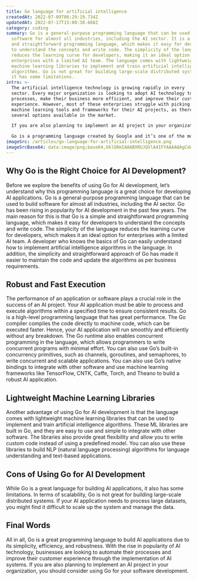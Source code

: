 ```yaml
---
title: Go language for artificial intelligence
createdAt: 2022-07-09T06:29:19.734Z
updatedAt: 2022-07-17T15:00:30.688Z
category: coding
summary: Go is a general-purpose programming language that can be used to build
  software for almost all industries, including the AI sector. It is a simple
  and straightforward programming language, which makes it easy for developers
  to understand the concepts and write code. The simplicity of the language
  reduces the learning curve for developers, making it an ideal option for
  enterprises with a limited AI team. The language comes with lightweight
  machine learning libraries to implement and train artificial intelligence
  algorithms. Go is not great for building large-scale distributed systems, but
  it has some limitations.
intro: >-
  The artificial intelligence technology is growing rapidly in every
  sector. Every major organization is looking to adopt AI technology to automate
  processes, make their business more efficient, and improve their customer
  experience. However, most of these enterprises struggle with picking the right
  machine learning tools and frameworks for their AI projects, as there are
  several options available in the market.

  If you are also planning to implement an AI project in your organization or develop an application that requires artificial intelligence algorithms, you should consider using Golang for your software development. 

  Go is a programming language created by Google and it’s one of the most popular choices for developing an AI application or implementing an AI system in your organization because of its powerful features. Let’s explore why Go is a great choice for developing artificial intelligence applications and how it can be used to build a stable AI system.
imageSrc: /articles/go-language-for-artificial-intelligence.png
imageSrcBase64: data:image/png;base64,UklGRmIAAABXRUJQVlA4IFYAAAAQAgCdASoKAAoAAUAmJQBOgMVB7Yf6Iu7AAP78zF7F2yxt1PxtvsoTnVXnJkbfP5RfdHf2mlSywAYsr5QVP327y/MImRskGKjY7VW/rdMUlWLbsYCAAA==
---
```


## Why Go is the Right Choice for AI Development?

Before we explore the benefits of using Go for AI development, let’s understand why this programming language is a great choice for developing AI applications. Go is a general-purpose programming language that can be used to build software for almost all industries, including the AI sector.
Go has been rising in popularity for AI development in the past few years. The main reason for this is that Go is a simple and straightforward programming language, which makes it easy for developers to understand the concepts and write code. The simplicity of the language reduces the learning curve for developers, which makes it an ideal option for enterprises with a limited AI team.
A developer who knows the basics of Go can easily understand how to implement artificial intelligence algorithms in the language. In addition, the simplicity and straightforward approach of Go has made it easier to maintain the code and update the algorithms as per business requirements.

## Robust and Fast Execution

The performance of an application or software plays a crucial role in the success of an AI project. Your AI application must be able to process and execute algorithms within a specified time to ensure consistent results. Go is a high-level programming language that has great performance.
The Go compiler compiles the code directly to machine code, which can be executed faster. Hence, your AI application will run smoothly and efficiently without any breakdown.
The Go runtime also enables concurrent programming in the language, which allows programmers to write concurrent programs with minimal effort. You can also use Go’s built-in concurrency primitives, such as channels, goroutines, and semaphores, to write concurrent and scalable applications.
You can also use Go’s native bindings to integrate with other software and use machine learning frameworks like TensorFlow, CNTK, Caffe, Torch, and Theano to build a robust AI application.

## Lightweight Machine Learning Libraries

Another advantage of using Go for AI development is that the language comes with lightweight machine learning libraries that can be used to implement and train artificial intelligence algorithms.
These ML libraries are built in Go, and they are easy to use and simple to integrate with other software. The libraries also provide great flexibility and allow you to write custom code instead of using a predefined model.
You can also use these libraries to build NLP (natural language processing) algorithms for language understanding and text-based applications.

## Cons of Using Go for AI Development

While Go is a great language for building AI applications, it also has some limitations.
In terms of scalability, Go is not great for building large-scale distributed systems. If your AI application needs to process large datasets, you might find it difficult to scale up the system and manage the data.

## Final Words

All in all, Go is a great programming language to build AI applications due to its simplicity, efficiency, and robustness. With the rise in popularity of AI technology, businesses are looking to automate their processes and improve their customer experience through the implementation of AI systems. If you are also planning to implement an AI project in your organization, you should consider using Go for your software development.
